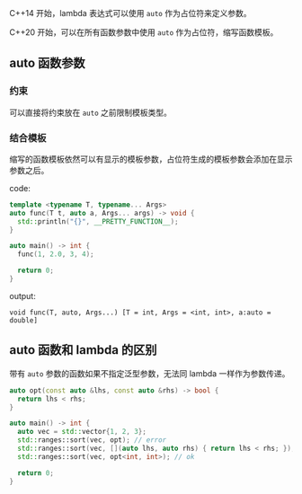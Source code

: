 <link href="../../style.css" rel="stylesheet">

C++14 开始，lambda 表达式可以使用 `auto` 作为占位符来定义参数。

C++20 开始，可以在所有函数参数中使用 `auto` 作为占位符，缩写函数模板。

## auto 函数参数

### 约束

可以直接将约束放在 `auto` 之前限制模板类型。

### 结合模板

缩写的函数模板依然可以有显示的模板参数，占位符生成的模板参数会添加在显示参数之后。

<div class = "code_block">

<div>

code:

```cpp
template <typename T, typename... Args>
auto func(T t, auto a, Args... args) -> void {
  std::println("{}", __PRETTY_FUNCTION__);
}

auto main() -> int {
  func(1, 2.0, 3, 4);

  return 0;
}
```

</div>

<div>

output:

```shell
void func(T, auto, Args...) [T = int, Args = <int, int>, a:auto = double]
```

</div>

</div>

## auto 函数和 lambda 的区别

带有 `auto` 参数的函数如果不指定泛型参数，无法同 lambda 一样作为参数传递。

<div class="code_block">

```cpp
auto opt(const auto &lhs, const auto &rhs) -> bool {
  return lhs < rhs;
}

auto main() -> int {
  auto vec = std::vector{1, 2, 3};
  std::ranges::sort(vec, opt); // error
  std::ranges::sort(vec, [](auto lhs, auto rhs) { return lhs < rhs; });
  std::ranges::sort(vec, opt<int, int>); // ok

  return 0;
}
```

</div>
